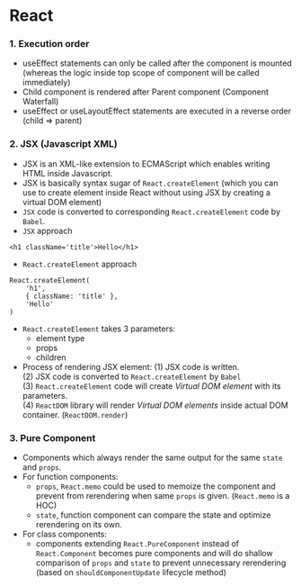 # React

### 1. Execution order
- useEffect statements can only be called after the component is mounted (whereas the logic inside top scope of component will be called immediately)
- Child component is rendered after Parent component (Component Waterfall)
- useEffect or useLayoutEffect statements are executed in a reverse order (child => parent)


### 2. JSX (Javascript XML)
- JSX is an XML-like extension to ECMAScript which enables writing HTML inside Javascript.
- JSX is basically syntax sugar of `React.createElement` (which you can use to create element inside React without using JSX by creating a virtual DOM element)
- `JSX` code is converted to corresponding `React.createElement` code by `Babel`.
- `JSX` approach
```
<h1 className='title'>Hello</h1>
```
- `React.createElement` approach
```
React.createElement(
    'h1',
    { className: 'title' },
    'Hello'
)
```
- `React.createElement` takes 3 parameters:
    - element type
    - props
    - children
- Process of rendering JSX element:
(1) JSX code is written.<br>
(2) JSX code is converted to `React.createElement` by `Babel`<br>
(3) `React.createElement` code will create *Virtual DOM element* with its parameters.<br>
(4) `ReactDOM` library will render *Virtual DOM elements* inside actual DOM container. (`ReactDOM.render`)


### 3. Pure Component
- Components which always render the same output for the same `state` and `props`.
- For function components:
    - `props`, `React.memo` could be used to memoize the component and prevent from rerendering when same `props` is given. (`React.memo` is a HOC)
    - `state`, function component can compare the state and optimize rerendering on its own.
- For class components:
    - components extending `React.PureComponent` instead of `React.Component` becomes pure components and will do shallow comparison of `props` and `state` to prevent unnecessary rerendering (based on `shouldComponentUpdate` lifecycle method)